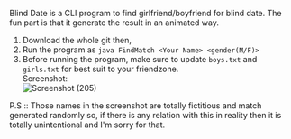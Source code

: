 Blind Date is a CLI program to find girlfriend/boyfriend for blind date.
The fun part is that it generate the result in an animated way.
1. Download the whole git then,
2. Run the program as `java FindMatch <Your Name> <gender(M/F)>`
3. Before running the program, make sure to update `boys.txt` and `girls.txt` for best suit to your friendzone.<br>
Screenshot:<br>
![Screenshot (205)](https://github.com/MSoumen/Dummy-Projects/assets/33371346/bd370db0-0bb6-4c6d-a013-36001ddcc990)

P.S :: Those names in the screenshot are totally fictitious and match generated randomly so, if there is any relation with this in reality then it is totally unintentional and I'm sorry for that.
